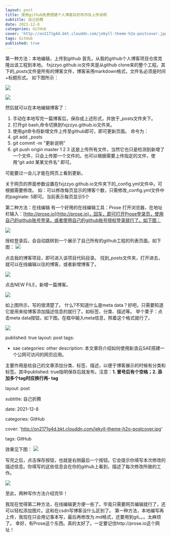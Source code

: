 ```yaml
---
layout: post
title: 使用github免费搭建个人博客后的写作及上传说明
subtitle: 自己折腾
date: 2021-12-8
categories: GitHub
cover: 'http://on2171g4d.bkt.clouddn.com/jekyll-theme-h2o-postcover.jpg'
tags: GitHub
published: true
---
```

第一种方法：本地编辑，上传到github
首先，从我的github个人博客项目仓库克隆出该工程到本地。
fxjzzyo.github.io文件夹是从github clone来的整个工程。其下的_posts文件是所有的博客文件，博客采用markdown格式，文件名必须是时间+标题形式。
如下图所示：

![](https://anki023.oss-cn-hongkong.aliyuncs.com/img/20211208111610.png)

![](https://anki023.oss-cn-hongkong.aliyuncs.com/img/20211208111637.png)

然后就可以在本地编辑博客了：

1. 手动在本地写完一篇博客后，保存成上述形式，并放于_posts文件夹下。
2. 打开git bash,命令切换到fxjzzyo.github.io文件夹。
3. 使用git命令将新增文件上传至github即可，即可更新页面。
命令为：
1. git add _posts
2. git commit -m "更新说明"
3. git push origin master
1
2
3
这是上传所有文件，当然它也只是检测到新增了一个文件，只会上传那一个文件的。也可以根据需要上传指定的文件，使用“git add 某某文件名” 即可。

可能要过一会儿才能在网页上看到更新。

关于网页的界面参数设置在fxjzzyo.github.io文件夹下的_config.yml文件中。可根据需要修改。
如：可以修改每页显示的博客个数，只需修改_config.yml文件中的paginate: 5即可。当前表示每页显示5个

第二种方法：在线编辑
有一个好用的在线编辑工具：Prose
打开浏览器，在地址栏输入：[http://prose.io](http://prose.io)，回车，即可打开Prose登录页，使用自己的github账号登录，或者使用自己的github账号授权登录就行了。如下图：

![](https://anki023.oss-cn-hongkong.aliyuncs.com/img/20211208111742.png)

授权登录后，会自动跳转到一个展示了自己所有的github工程的列表页面。如下图：
![](https://anki023.oss-cn-hongkong.aliyuncs.com/img/20211208111752.png)


点击我的博客项目，即可进入该项目代码目录。
找到_posts文件夹，打开进去，就可以在线编辑以往的博客，或者新增博客了。

![](https://anki023.oss-cn-hongkong.aliyuncs.com/img/20211208111820.png)

点击NEW FILE，新增一篇博客。

![](https://anki023.oss-cn-hongkong.aliyuncs.com/img/20211208111838.png)

如上图所示，写的很清楚了。
什么?不知道什么是meta data？好吧，只需要知道它是用来给博客添加描述信息的就行了。如标签、分类、描述等。
举个栗子：点击meta data按钮，如下图。在框中输入meta信息，照着这个格式就行了。

![](https://anki023.oss-cn-hongkong.aliyuncs.com/img/20211208111847.png)

published: true
layout: post
tags:
  - sae
categories: other
description: 本文章将介绍如何使用新浪云SAE搭建一个公网可访问的网页应用。

主要作用是给自己的文章添加分类、标签、描述，以便于博客展示的时候有分类和标签。其中published: true指明保存后就发布。注意：**1. 冒号后有个空格；2. 添加多个tag时应换行再- tag**

layout: post

subtitle: 自己折腾

date: 2021-12-8

categories: GitHub

cover: 'http://on2171g4d.bkt.clouddn.com/jekyll-theme-h2o-postcover.jpg'

tags: GitHub

效果见下图：
![](https://anki023.oss-cn-hongkong.aliyuncs.com/img/20211208111905.png)

写完之后，点击保存按钮，也就是右侧最后一个按钮。它会提示你填写本次修改的描述信息。你填写的这些信息会在你的github上看到，描述了每次修改所做的工作。

![](https://anki023.oss-cn-hongkong.aliyuncs.com/img/20211208111920.png)

至此，两种写作方法介绍完毕！

我现在觉得第二种方法，在线编辑更方便一些了。毕竟只需要网页编辑就行了，还可以轻松添加图片。这和在csdn写博客没什么区别了。
第一种方法，本地编写再上传，我现在只会用记事本写，最后再修改为.md格式，还要用到git。。。太麻烦了。
幸好，有Prose这个东西。真的太好了。一定要记住http://prose.io这个网址！
